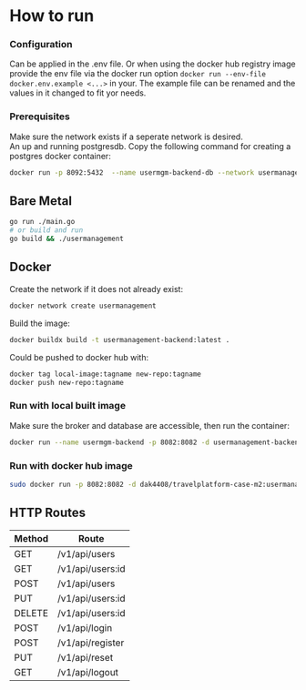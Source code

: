 # How to run
### Configuration
Can be applied in the .env file.
Or when using the docker hub registry image provide the env file via the docker run option `docker run --env-file docker.env.example <...>` in your. The example file can be renamed and the values in it changed to fit yor needs.

### Prerequisites
Make sure the network exists if a seperate network is desired.  
An up and running postgresdb. Copy the following command for creating a postgres docker container:

```bash
docker run -p 8092:5432  --name usermgm-backend-db --network usermanagement -e POSTGRES_PASSWORD=password -e POSTGRES_USER=usermanagement -e POSTGRES_DB=usermanagement -d postgres
```
## Bare Metal
```bash
go run ./main.go
# or build and run 
go build && ./usermanagement
```

## Docker
Create the network if it does not already exist:
```bash
docker network create usermanagement
```

Build the image:
```bash
docker buildx build -t usermanagement-backend:latest .
```
Could be pushed to docker hub with:
```bash
docker tag local-image:tagname new-repo:tagname
docker push new-repo:tagname
```
### Run with local built image
 
Make sure the broker and database are accessible, then run the container:
```bash
docker run --name usermgm-backend -p 8082:8082 -d usermanagement-backend 
```

### Run with docker hub image
```bash
sudo docker run -p 8082:8082 -d dak4408/travelplatform-case-m2:usermanagement-backend
```

## HTTP Routes
| **Method** 	| **Route**        	|
|------------	|------------------	|
| GET        	| /v1/api/users    	|
| GET        	| /v1/api/users:id 	|
| POST       	| /v1/api/users    	|
| PUT        	| /v1/api/users:id 	|
| DELETE     	| /v1/api/users:id 	|
| POST       	| /v1/api/login    	|
| POST       	| /v1/api/register 	|
| PUT        	| /v1/api/reset    	|
| GET        	| /v1/api/logout   	|